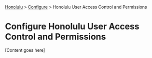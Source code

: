 <a href="../overview.md">Honolulu</a> > <a href="../overview.md">Configure</a> > Honolulu User Access Control and Permissions

# Configure Honolulu User Access Control and Permissions

[Content goes here]